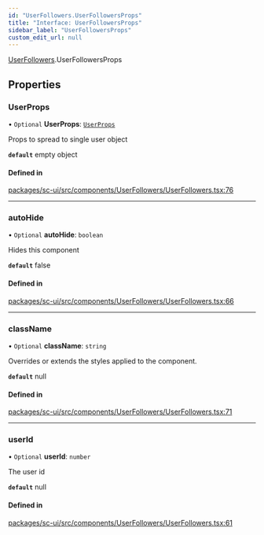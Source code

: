 ```yaml
---
id: "UserFollowers.UserFollowersProps"
title: "Interface: UserFollowersProps"
sidebar_label: "UserFollowersProps"
custom_edit_url: null
---
```


[UserFollowers](../modules/UserFollowers.md).UserFollowersProps

## Properties

### UserProps

• `Optional` **UserProps**: [`UserProps`](User.UserProps.md)

Props to spread to single user object

**`default`** empty object

#### Defined in

[packages/sc-ui/src/components/UserFollowers/UserFollowers.tsx:76](https://github.com/selfcommunity/community-ui/blob/1eb776a/packages/sc-ui/src/components/UserFollowers/UserFollowers.tsx#L76)

___

### autoHide

• `Optional` **autoHide**: `boolean`

Hides this component

**`default`** false

#### Defined in

[packages/sc-ui/src/components/UserFollowers/UserFollowers.tsx:66](https://github.com/selfcommunity/community-ui/blob/1eb776a/packages/sc-ui/src/components/UserFollowers/UserFollowers.tsx#L66)

___

### className

• `Optional` **className**: `string`

Overrides or extends the styles applied to the component.

**`default`** null

#### Defined in

[packages/sc-ui/src/components/UserFollowers/UserFollowers.tsx:71](https://github.com/selfcommunity/community-ui/blob/1eb776a/packages/sc-ui/src/components/UserFollowers/UserFollowers.tsx#L71)

___

### userId

• `Optional` **userId**: `number`

The user id

**`default`** null

#### Defined in

[packages/sc-ui/src/components/UserFollowers/UserFollowers.tsx:61](https://github.com/selfcommunity/community-ui/blob/1eb776a/packages/sc-ui/src/components/UserFollowers/UserFollowers.tsx#L61)
